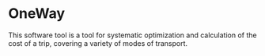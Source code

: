 # OneWay
This software tool is a tool for systematic optimization and calculation of the cost of a trip, covering a variety of modes of transport. 
